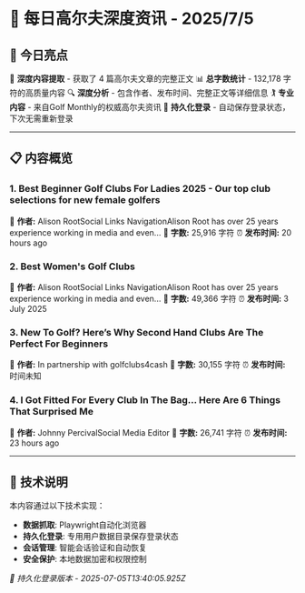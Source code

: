 # 📰 每日高尔夫深度资讯 - 2025/7/5

## 🌟 今日亮点

🎯 **深度内容提取** - 获取了 4 篇高尔夫文章的完整正文
📊 **总字数统计** - 132,178 字符的高质量内容
🔍 **深度分析** - 包含作者、发布时间、完整正文等详细信息
🏌️ **专业内容** - 来自Golf Monthly的权威高尔夫资讯
🤖 **持久化登录** - 自动保存登录状态，下次无需重新登录

---

## 📋 内容概览

### 1. Best Beginner Golf Clubs For Ladies 2025 - Our top club selections for new female golfers

👤 **作者:** Alison RootSocial Links NavigationAlison Root has over 25 years experience working in media and even...
📝 **字数:** 25,916 字符
⏰ **发布时间:** 20 hours ago

### 2. Best Women's Golf Clubs

👤 **作者:** Alison RootSocial Links NavigationAlison Root has over 25 years experience working in media and even...
📝 **字数:** 49,366 字符
⏰ **发布时间:** 3 July 2025

### 3. New To Golf? Here’s Why Second Hand Clubs Are The Perfect For Beginners

👤 **作者:** In partnership with golfclubs4cash
📝 **字数:** 30,155 字符
⏰ **发布时间:** 时间未知

### 4. I Got Fitted For Every Club In The Bag… Here Are 6 Things That Surprised Me

👤 **作者:** Johnny PercivalSocial Media Editor
📝 **字数:** 26,741 字符
⏰ **发布时间:** 23 hours ago

---

## 🔧 技术说明

本内容通过以下技术实现：
- **数据抓取**: Playwright自动化浏览器
- **持久化登录**: 专用用户数据目录保存登录状态
- **会话管理**: 智能会话验证和自动恢复
- **安全保护**: 本地数据加密和权限控制

*🤖 持久化登录版本 - 2025-07-05T13:40:05.925Z*

